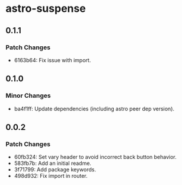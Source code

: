 # astro-suspense

## 0.1.1

### Patch Changes

- 6163b64: Fix issue with import.

## 0.1.0

### Minor Changes

- ba4f1ff: Update dependencies (including astro peer dep version).

## 0.0.2

### Patch Changes

- 60fb324: Set vary header to avoid incorrect back button behavior.
- 583fb7b: Add an initial readme.
- 3f71799: Add package keywords.
- 498d932: Fix import in router.
